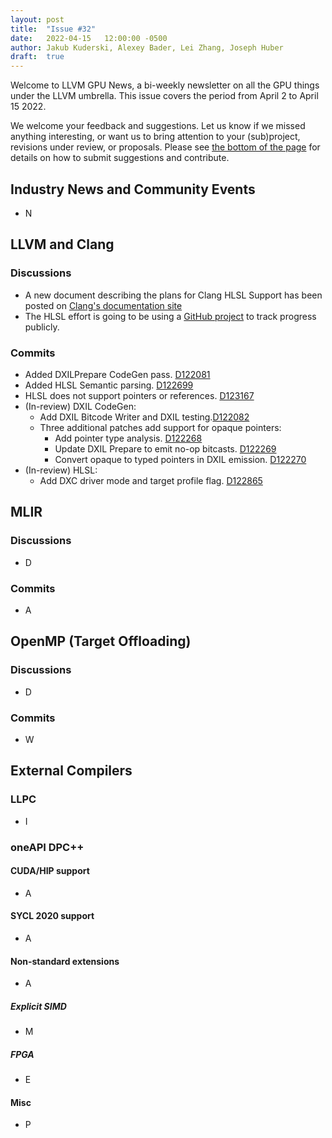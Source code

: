 ```yaml
---
layout: post
title:  "Issue #32"
date:   2022-04-15   12:00:00 -0500
author: Jakub Kuderski, Alexey Bader, Lei Zhang, Joseph Huber
draft:  true
---
```


Welcome to LLVM GPU News, a bi-weekly newsletter on all the GPU things under the LLVM umbrella.
This issue covers the period from April 2 to April 15 2022.

We welcome your feedback and suggestions. Let us know if we missed anything interesting, or want us to bring attention to your (sub)project, revisions under review, or proposals. Please see [the bottom of the page](https://llvm-gpu-news.github.io/about/) for details on how to submit suggestions and contribute.


## Industry News and Community Events

* N


##  LLVM and Clang

### Discussions

* A new document describing the plans for Clang HLSL Support has been posted on [Clang's documentation site](https://clang.llvm.org/docs/HLSLSupport.html)
* The HLSL effort is going to be using a [GitHub project](https://github.com/orgs/llvm/projects/4/) to track progress publicly.

### Commits
* Added DXILPrepare CodeGen pass. [D122081](https://reviews.llvm.org/D122081)
* Added HLSL Semantic parsing. [D122699](https://reviews.llvm.org/D122699)
* HLSL does not support pointers or references. [D123167](https://reviews.llvm.org/D123167)
* (In-review) DXIL CodeGen:
  * Add DXIL Bitcode Writer and DXIL testing.[D122082](https://reviews.llvm.org/D122082)
  * Three additional patches add support for opaque pointers:
    * Add pointer type analysis. [D122268](https://reviews.llvm.org/D122268)
    * Update DXIL Prepare to emit no-op bitcasts. [D122269](https://reviews.llvm.org/D122269)
    * Convert opaque to typed pointers in DXIL emission. [D122270](https://reviews.llvm.org/D122270)
* (In-review) HLSL:
  * Add DXC driver mode and target profile flag. [D122865](https://reviews.llvm.org/D122865)

## MLIR

### Discussions

* D

### Commits

* A


## OpenMP (Target Offloading)

### Discussions

* D

### Commits

* W


## External Compilers

### LLPC

* I

### oneAPI DPC++

#### CUDA/HIP support

* A

#### SYCL 2020 support

* A

#### Non-standard extensions

* A

##### Explicit SIMD

* M

##### FPGA

* E

#### Misc

* P
